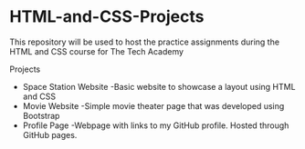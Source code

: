 # HTML-and-CSS-Projects
This repository will be used to host the practice assignments during the HTML and CSS course for The Tech Academy 

Projects
- Space Station Website
    -Basic website to showcase a layout using HTML and CSS
- Movie Website
    -Simple movie theater page that was developed using Bootstrap 
- Profile Page
    -Webpage with links to my GitHub profile. Hosted through GitHub pages.
